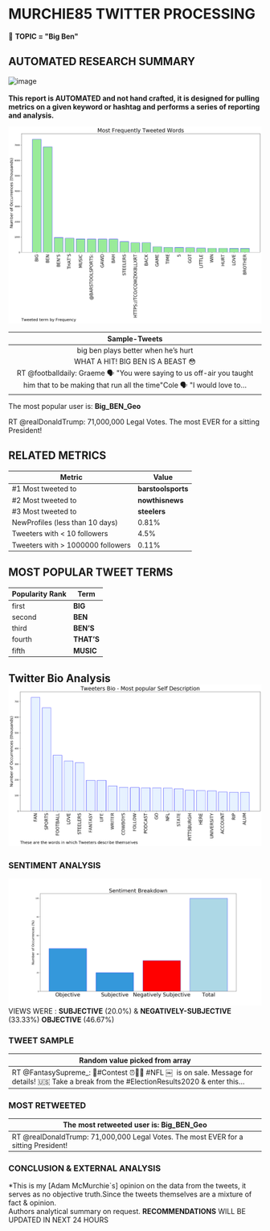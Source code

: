 # MURCHIE85 TWITTER PROCESSING 
&#x1F34E; **TOPIC = "Big Ben"**

## AUTOMATED RESEARCH SUMMARY

![image](https://marketingplatform.google.com/about/static/images/gmp/analytics-smb-benefit.jpg)
<br></br>
<b> This report is AUTOMATED and not hand crafted, it is designed for pulling metrics on a given keyword or hashtag and performs a series of reporting and analysis.</b>



![image](TWEETS.png)



|                **Sample-Tweets**        |
| :-------------: |
| big ben plays better when he’s hurt |
| WHAT A HIT! BIG BEN IS A BEAST 😳 |
| RT @footballdaily: Graeme 🗣 "You were saying to us off-air you taught him that to be making that run all the time"Cole 🗣 "I would love to… |

The most popular user is: **Big_BEN_Geo**
<div class="alert alert-block alert-danger"> RT @realDonaldTrump: 71,000,000 Legal Votes. The most EVER for a sitting President!</div>

## RELATED METRICS<br>
| Metric | Value |
| ------------- | ------------- |
| #1 Most tweeted to  | **barstoolsports** |
| #2 Most tweeted to  | **nowthisnews** |
| #3 Most tweeted to  | **steelers** |
| NewProfiles (less than 10 days) | 0.81%  |
| Tweeters with < 10 followers  | 4.5%|
| Tweeters with > 1000000 followers  | 0.11%  |



## MOST POPULAR TWEET TERMS 


| Popularity Rank  | Term |
| ------------- | ------------- |
| first  | **BIG**  |
| second  | **BEN**  |
| third  | **BEN’S** |
| fourth  | **THAT’S**  |
| fifth  | **MUSIC**  |


## Twitter Bio Analysis![image](BIO.png)
### SENTIMENT ANALYSIS
![image](sentiment.png)
VIEWS WERE : **SUBJECTIVE**  (20.0%) & **NEGATIVELY-SUBJECTIVE** (33.33%) **OBJECTIVE** (46.67%)

### TWEET SAMPLE 
| Random value picked from array |
| ------------- |
|RT @FantasySupreme_: 🚨#Contest ⏰🚨🏈 #NFL ￼  is on sale. Message for details! 🇺🇸 Take a break from the #ElectionResults2020 &amp; enter this… |

### MOST RETWEETED 

| The most retweeted user is: **Big_BEN_Geo**  |
| ------------- |
| RT @realDonaldTrump: 71,000,000 Legal Votes. The most EVER for a sitting President! |

### CONCLUSION & EXTERNAL ANALYSIS

*This is my [Adam McMurchie`s] opinion on the data from the tweets, it serves as no objective truth.Since the tweets themselves are a mixture of fact & opinion.<br>
Authors analytical summary on request.
**RECOMMENDATIONS** WILL BE UPDATED IN NEXT  24 HOURS <br>